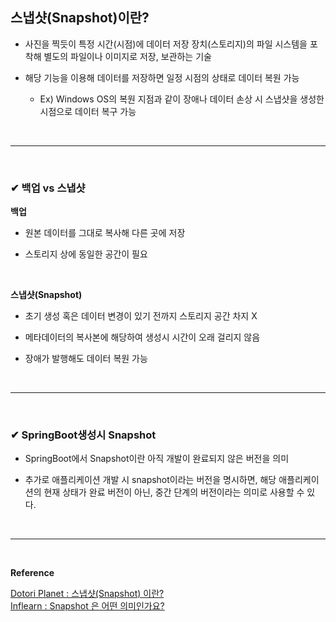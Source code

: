 ## 스냅샷(Snapshot)이란?
- 사진을 찍듯이 특정 시간(시점)에 데이터 저장 장치(스토리지)의 파일 시스템을 포착해 별도의 파일이나 이미지로
저장, 보관하는 기술

- 해당 기능을 이용해 데이터를 저장하면 일정 시점의 상태로 데이터 복원 가능
  - Ex) Windows OS의 복원 지점과 같이 장애나 데이터 손상 시 스냅샷을 생성한 시점으로 데이터 복구 가능
<br>
<hr>
<br>

### ✔ 백업 vs 스냅샷
**백업**
- 원본 데이터를 그대로 복사해 다른 곳에 저장

- 스토리지 상에 동일한 공간이 필요
<br>

**스냅샷(Snapshot)**
- 초기 생성 혹은 데이터 변경이 있기 전까지 스토리지 공간 차지 X

- 메타데이터의 복사본에 해당하여 생성시 시간이 오래 걸리지 않음

- 장애가 발행해도 데이터 복원 가능
<br>
<hr>
<br>

### ✔ SpringBoot생성시 Snapshot
- SpringBoot에서 Snapshot이란 아직 개발이 완료되지 않은 버전을 의미

- 추가로 애플리케이션 개발 시 snapshot이라는 버전을 명시하면, 해당 애플리케이션의 현재 상태가 완료 버전이 아닌,
중간 단계의 버전이라는 의미로 사용할 수 있다.
<br>
<hr>
<br>

**Reference**<br>

[Dotori Planet : 스냅샷(Snapshot) 이란?](https://leinoi.tistory.com/8)<br>
[Inflearn : Snapshot 은 어떤 의미인가요?](https://www.inflearn.com/questions/268685/snapshot-%EC%9D%80-%EC%96%B4%EB%96%A4-%EC%9D%98%EB%AF%B8%EC%9D%B8%EA%B0%80%EC%9A%94)

